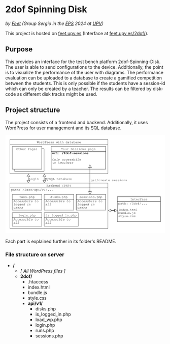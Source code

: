 # 2dof Spinning Disk
_by [Feet](https://feet.upv.es) (Group Sergio in the [EPS](https://europeanprojectsemester.eu) 2024 at [UPV](https://www.upv.es))_

This project is hosted on [feet.upv.es](https://feet.upv.es) (Interface at [feet.upv.es/2dof/](https://feet.upv.es/2dof/)).

## Purpose
This provides an interface for the test bench platform 2dof-Spinning-Disk.  
The user is able to send configurations to the device. Additionally, the point is to visualize the performance of the user with diagrams. The performance evaluation can be uploaded to a database to create a gamified competition between the students. This is only possible if the students have a session-id which can only be created by a teacher. The results can be filtered by disk-code as different disk tracks might be used.

## Project structure

The project consists of a frontend and backend. Additionally, it uses WordPress for user management and its SQL database.

![Sites diagram](./SitesDiagram.png)

Each part is explained further in its folder's README.

### File structure on server

- **/**
    - _[ All WordPress files ]_
    - **2dof/**
        - .htaccess
        - index.html
        - bundle.js
        - style.css
        - **api/v1/**
            - disks.php
            - is_logged_in.php
            - load_wp.php
            - login.php
            - runs.php
            - sessions.php